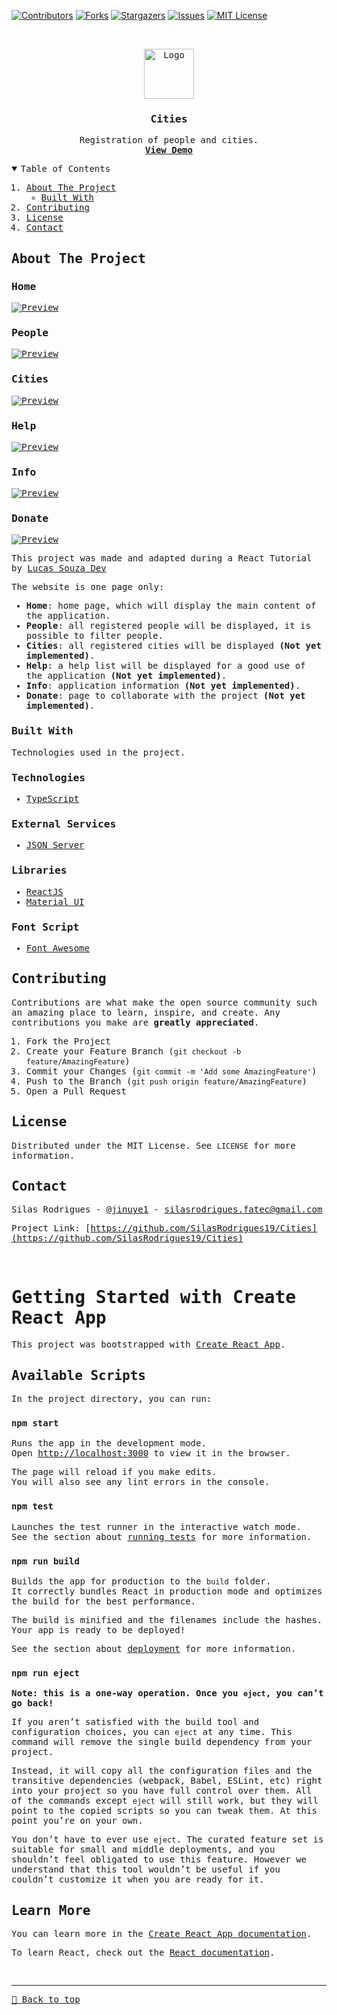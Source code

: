 [![Contributors][contributors-shield]][contributors-url]
[![Forks][forks-shield]][forks-url]
[![Stargazers][stars-shield]][stars-url]
[![Issues][issues-shield]][issues-url]
[![MIT License][license-shield]][license-url]

<!-- PROJECT LOGO -->
<br />
<samp>
<p align="center">
  <a href="https://github.com/SilasRodrigues19/Cities">
    <img src="./src/images/logo2.png" alt="Logo" width="80" height="80">
  </a>

  <h3 align="center">Cities</h3>

  <p align="center">
    Registration of people and cities.
    <br />
    <a href="https://cities-two.vercel.app/home"><strong>View Demo</strong></a>
    <br />
  </p>
</p>

<!-- TABLE OF CONTENTS -->
<details open="open">
  <summary>Table of Contents</summary>
  <ol>
    <li>
      <a href="#about-the-project">About The Project</a>
      <ul>
        <li><a href="#built-with">Built With</a></li>
      </ul>
    </li>
    <li><a href="#contributing">Contributing</a></li>
    <li><a href="#license">License</a></li>
    <li><a href="#contact">Contact</a></li>
  </ol>
</details>

<!-- ABOUT THE PROJECT -->

## About The Project

### Home

[![Preview][product-screenshot]](https://cities-two.vercel.app/home)

### People

[![Preview][product-screenshot2]](https://cities-two.vercel.app/people)

### Cities

[![Preview][product-screenshot3]](https://cities-two.vercel.app/cities)

### Help

[![Preview][product-screenshot4]](https://cities-two.vercel.app/help)

### Info

[![Preview][product-screenshot5]](https://cities-two.vercel.app/info)

### Donate

[![Preview][product-screenshot6]](https://cities-two.vercel.app/donate)

This project was made and adapted during a React Tutorial by <a href="https://www.youtube.com/c/LucasSouzaDev">Lucas Souza Dev</a>

The website is one page only:

- **Home**: home page, which will display the main content of the application.
- **People**: all registered people will be displayed, it is possible to filter people.
- **Cities**: all registered cities will be displayed <strong>(Not yet implemented)</strong>.
- **Help**: a help list will be displayed for a good use of the application <strong>(Not yet implemented)</strong>.
- **Info**: application information <strong>(Not yet implemented)</strong>.
- **Donate**: page to collaborate with the project <strong>(Not yet implemented)</strong>.

### Built With

Technologies used in the project.

### Technologies

- [TypeScript](https://www.typescriptlang.org/)

### External Services

- [JSON Server](https://www.npmjs.com/package/json-server)

### Libraries

- [ReactJS](https://pt-br.reactjs.org/)
- [Material UI](https://mui.com/pt/)

### Font Script

- [Font Awesome](https://fontawesome.com)

<!-- CONTRIBUTING -->

## Contributing

Contributions are what make the open source community such an amazing place to learn, inspire, and create. Any contributions you make are **greatly appreciated**.

1. Fork the Project
2. Create your Feature Branch (`git checkout -b feature/AmazingFeature`)
3. Commit your Changes (`git commit -m 'Add some AmazingFeature'`)
4. Push to the Branch (`git push origin feature/AmazingFeature`)
5. Open a Pull Request

<!-- LICENSE -->

## License

Distributed under the MIT License. See `LICENSE` for more information.

<!-- CONTACT -->

## Contact

Silas Rodrigues - [@jinuye1](https://twitter.com/jinuye1) - silasrodrigues.fatec@gmail.com

Project Link: [https://github.com/SilasRodrigues19/Cities](https://github.com/SilasRodrigues19/Cities) <br>

<!-- MARKDOWN LINKS & IMAGES -->
<!-- https://www.markdownguide.org/basic-syntax/#reference-style-links -->

[contributors-shield]: https://img.shields.io/github/contributors/SilasRodrigues19/Cities.svg?style=for-the-badge
[contributors-url]: https://github.com/SilasRodrigues19/Cities/graphs/contributors
[forks-shield]: https://img.shields.io/github/forks/SilasRodrigues19/Cities.svg?style=for-the-badge
[forks-url]: https://github.com/SilasRodrigues19/Cities/network/members
[stars-shield]: https://img.shields.io/github/stars/SilasRodrigues19/Cities.svg?style=for-the-badge
[stars-url]: https://github.com/SilasRodrigues19/Cities/stargazers
[issues-shield]: https://img.shields.io/github/issues/SilasRodrigues19/Cities.svg?style=for-the-badge
[issues-url]: https://github.com/SilasRodrigues19/Cities/issues
[license-shield]: https://img.shields.io/github/license/SilasRodrigues19/Cities.svg?style=for-the-badge
[license-url]: https://github.com/SilasRodrigues19/Cities/blob/master/LICENSE
[product-screenshot]: ./public/preview.png
[product-screenshot2]: ./public/preview2.png
[product-screenshot3]: ./public/preview3.png
[product-screenshot4]: ./public/preview4.png
[product-screenshot5]: ./public/preview5.png
[product-screenshot6]: ./public/preview6.png
[license-url]: https://github.com/SilasRodrigues19/Cities/blob/master/LICENSE

<br>

# Getting Started with Create React App

This project was bootstrapped with [Create React App](https://github.com/facebook/create-react-app).

## Available Scripts

In the project directory, you can run:

### `npm start`

Runs the app in the development mode.\
Open [http://localhost:3000](http://localhost:3000) to view it in the browser.

The page will reload if you make edits.\
You will also see any lint errors in the console.

### `npm test`

Launches the test runner in the interactive watch mode.\
See the section about [running tests](https://facebook.github.io/create-react-app/docs/running-tests) for more information.

### `npm run build`

Builds the app for production to the `build` folder.\
It correctly bundles React in production mode and optimizes the build for the best performance.

The build is minified and the filenames include the hashes.\
Your app is ready to be deployed!

See the section about [deployment](https://facebook.github.io/create-react-app/docs/deployment) for more information.

### `npm run eject`

**Note: this is a one-way operation. Once you `eject`, you can’t go back!**

If you aren’t satisfied with the build tool and configuration choices, you can `eject` at any time. This command will remove the single build dependency from your project.

Instead, it will copy all the configuration files and the transitive dependencies (webpack, Babel, ESLint, etc) right into your project so you have full control over them. All of the commands except `eject` will still work, but they will point to the copied scripts so you can tweak them. At this point you’re on your own.

You don’t have to ever use `eject`. The curated feature set is suitable for small and middle deployments, and you shouldn’t feel obligated to use this feature. However we understand that this tool wouldn’t be useful if you couldn’t customize it when you are ready for it.

## Learn More

You can learn more in the [Create React App documentation](https://facebook.github.io/create-react-app/docs/getting-started).

To learn React, check out the [React documentation](https://reactjs.org/).

<br><hr>
[🔼 Back to top](#Cities)
